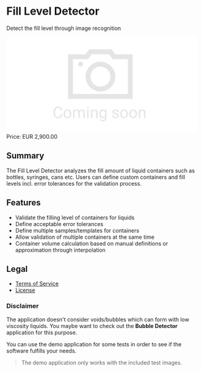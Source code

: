 # Fill Level Detector

Detect the fill level through image recognition

<div class="splash">
    <img class="placeholder" alt="Splash" src="/tpl/img/placeholder_splash.png">
    <div class="price">Price: EUR 2,900.00</div>
    <div class="purchase">
        <!--<a class="button" href="#">Demo</a>
        <a class="button" href="#">Buy</a>-->
    </div>
</div>

## Summary

The Fill Level Detector analyzes the fill amount of liquid containers such as bottles, syringes, cans etc. Users can define custom containers and fill levels incl. error tolerances for the validation process.

## Features

* Validate the filling level of containers for liquids
* Define acceptable error tolerances
* Define multiple samples/templates for containers
* Allow validation of multiple containers at the same time
* Container volume calculation based on manual definitions or approximation through interpolation

## Legal

* [Terms of Service](/en/terms)
* [License](/content/licenses/LICENSE%20V2.txt)

### Disclaimer

The application doesn't consider voids/bubbles which can form with low viscosity liquids. You maybe want to check out the **Bubble Detector** application for this purpose.

You can use the demo application for some tests in order to see if the software fulfills your needs.

> The demo application only works with the included test images.
